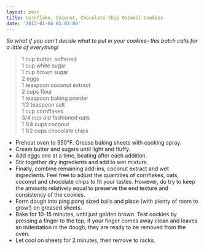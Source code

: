 ```yaml
---
layout: post
title: Cornflake, Coconut, Chocolate Chip Oatmeal Cookies
date: '2013-01-04 01:02:00'
---
```


*So what if you can’t decide what to put in your cookies- this batch calls for a little of everything!*

> 1 cup butter, softened    
> 1 cup white sugar      
> 1 cup brown sugar      
> 2 eggs      
> 1 teaspoon coconut extract      
> 2 cups flour      
> 1 teaspoon baking powder      
> 1/2 teaspoon salt      
> 1 cup cornflakes      
> 3/4 cup old fashioned oats      
> 1 1/4 cups coconut      
> 1 1/2 cups chocolate chips      

* Preheat oven to 350°F. Grease baking sheets with cooking spray.
* Cream butter and sugars until light and fluffy.
* Add eggs one at a time, beating after each addition.
* Stir together dry ingredients and add to wet mixture.
* Finally, combine remaining add-ins, coconut extract and wet ingredients. Feel free to adjust the quantities of cornflakes, oats, coconut and chocolate chips to fit your tastes. However, do try to keep the amounts relatively equal to preserve the end texture and consistency of the cookies.
* Form dough into ping pong sized balls and place (with plenty of room to grow!) on greased sheets.
* Bake for 10-15 minutes, until just golden brown. Test cookies by pressing a finger to the top; if your finger comes away clean and leaves an indentation in the dough, they are ready to be removed from the oven.
* Let cool on sheets for 2 minutes, then remove to racks.